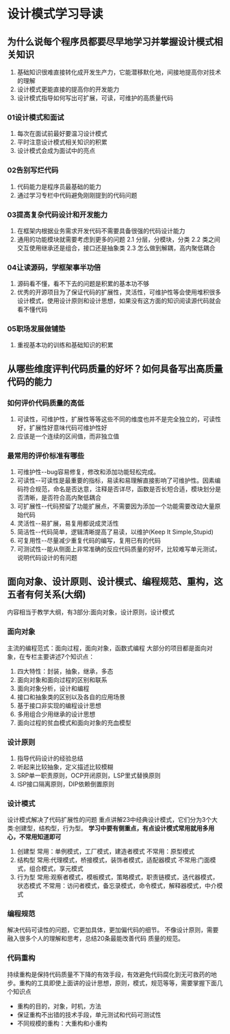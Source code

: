 # 设计模式学习导读

## 为什么说每个程序员都要尽早地学习并掌握设计模式相关知识

1. 基础知识很难直接转化成开发生产力，它能潜移默化地，间接地提高你对技术的理解
2. 设计模式更能直接的提高你的开发能力
3. 设计模式指导如何写出可扩展，可读，可维护的高质量代码

### 01设计模式和面试

1. 每次在面试前最好要温习设计模式
2. 平时注意设计模式相关知识的积累
3. 设计模式会成为面试中的亮点

### 02告别写烂代码

1. 代码能力是程序员最基础的能力
2. 通过学习专栏中代码避免刚刚提到的代码问题

### 03提高复杂代码设计和开发能力

1. 在框架内根据业务需求开发代码不需要具备很强的代码设计能力
2. 通用的功能模块就需要考虑到更多的问题
    2.1 分层，分模块，分类
    2.2 类之间交互使用继承还是组合，接口还是抽象类
    2.3 怎么做到解耦，高内聚低耦合

### 04让读源码，学框架事半功倍

1. 源码看不懂，看不下去的问题是积累的基本功不够
2. 优秀的开源项目为了保证代码的扩展性，灵活性，可维护性等会使用堆积很多设计模式，使用设计原则和设计思想，如果没有这方面的知识阅读源代码就会看不懂代码

### 05职场发展做铺垫

1. 重视基本功的训练和基础知识的积累

## 从哪些维度评判代码质量的好坏？如何具备写出高质量代码的能力

### 如何评价代码质量的高低

1. 可读性，可维护性，扩展性等等这些不同的维度也并不是完全独立的，可读性好，扩展性好意味代码可维护性好
2. 应该是一个连续的区间值，而非独立值

### 最常用的评价标准有哪些

1. 可维护性--bug容易修复，修改和添加功能轻松完成。
2. 可读性--可读性是最重要的指标，易读和易理解直接影响了可维护性。因素编码符合规范，命名是否达意，注释是否详尽，函数是否长短合适，模块划分是否清晰，是否符合高内聚低耦合
3. 可扩展性--代码预留了功能扩展点，不需要因为添加一个功能需要改动大量原始代码
4. 灵活性--易扩展，易复用都说成灵活性
5. 简洁性--代码简单，逻辑清晰提高了易读，以维护(Keep It Simple,Stupid)
6. 可复用性--尽量减少重复代码的编写，复用已有的代码
7. 可测试性--能从侧面上非常准确的反应代码质量的好坏，比较难写单元测试，说明代码设计的有问题

## 面向对象、设计原则、设计模式、编程规范、重构，这五者有何关系(大纲)

内容相当于教学大纲，有3部分:面向对象，设计原则，设计模式

### 面向对象

主流的编程范式：面向过程，面向对象，函数式编程
大部分的项目都是面向对象，在专栏主要讲述7个知识点：

1. 四大特性：封装，抽象，继承，多态
2. 面向对象和面向过程的区别和联系
3. 面向对象分析，设计和编程
4. 接口和抽象类的区别以及各自的应用场景
5. 基于接口非实现的编程设计思想
6. 多用组合少用继承的设计思想
7. 面向过程的贫血模式和面向对象的充血模型

### 设计原则

1. 指导代码设计的经验总结
2. 听起来比较抽象，定义描述比较模糊
3. SRP单一职责原则，OCP开闭原则，LSP里式替换原则
4. ISP接口隔离原则，DIP依赖倒置原则

### 设计模式

设计模式解决了代码扩展性的问题
重点讲解23中经典设计模式，它们分为3个大类:创建型，结构型，行为型。
**学习中要有侧重点，有点设计模式常用就用多用心，不常用知道即可**

1. 创建型
常用：单例模式，工厂模式，建造者模式
不常用：原型模式
2. 结构型
常用:代理模式，桥接模式，装饰者模式，适配器模式
不常用:门面模式，组合模式，享元模式
3. 行为型
常用:观察者模式，模板模式，策略模式，职责链模式，迭代器模式，状态模式
不常用：访问者模式，备忘录模式，命令模式，解释器模式，中介模式

### 编程规范

解决代码可读性的问题，它更加具体，更加偏代码的细节。
不像设计原则，需要融入很多个人的理解和思考，总结20条最能改善代码
质量的规范。

### 代码重构

持续重构是保持代码质量不下降的有效手段，有效避免代码腐化到无可救药的地步。重构的工具即使上面讲的设计思想，原则，模式，规范等等，需要掌握下面几个知识点

+ 重构的目的，对象，时机，方法
+ 保证重构不出错的技术手段，单元测试和代码可测试性
+ 不同规模的重构：大重构和小重构

